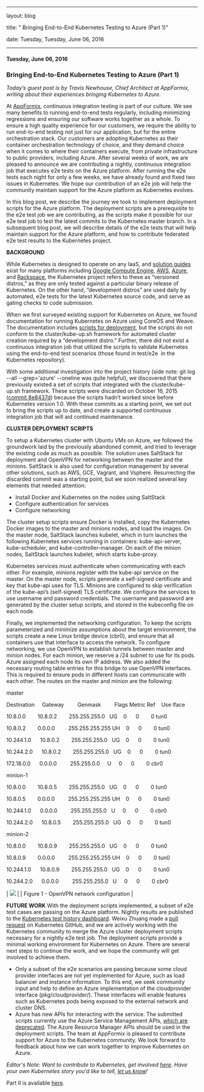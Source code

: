---

   layout: blog

   title:  " Bringing End-to-End Kubernetes Testing to Azure (Part 1)" 

   date:   Tuesday,  Tuesday, June 06, 2016 
 

   --- 
#### Tuesday, June 06, 2016 
### Bringing End-to-End Kubernetes Testing to Azure (Part 1) 
_Today’s guest post is by Travis Newhouse, Chief Architect at AppFormix, writing about their experiences bringing Kubernetes to Azure.&nbsp;_  
  
At [AppFormix](http://www.appformix.com/), continuous integration testing is part of our culture. We see many benefits to running end-to-end tests regularly, including minimizing regressions and ensuring our software works together as a whole. To ensure a high quality experience for our customers, we require the ability to run end-to-end testing not just for our application, but for the entire orchestration stack. Our customers are adopting Kubernetes as their container orchestration technology of choice, and they demand choice when it comes to where their containers execute, from private infrastructure to public providers, including Azure. After several weeks of work, we are pleased to announce we are contributing a nightly, continuous integration job that executes e2e tests on the Azure platform. After running the e2e tests each night for only a few weeks, we have already found and fixed two issues in Kubernetes. We hope our contribution of an e2e job will help the community maintain support for the Azure platform as Kubernetes evolves. &nbsp;  

  

In this blog post, we describe the journey we took to implement deployment scripts for the Azure platform. The deployment scripts are a prerequisite to the e2e test job we are contributing, as the scripts make it possible for our e2e test job to test the latest commits to the Kubernetes master branch. In a subsequent blog post, we will describe details of the e2e tests that will help maintain support for the Azure platform, and how to contribute federated e2e test results to the Kubernetes project.

  

**BACKGROUND**

While Kubernetes is designed to operate on any IaaS, and [solution guides](http://kubernetes.io/docs/getting-started-guides/#table-of-solutions) exist for many platforms including [Google Compute Engine](http://kubernetes.io/docs/getting-started-guides/gce/), [AWS](http://kubernetes.io/docs/getting-started-guides/aws/), [Azure](http://kubernetes.io/docs/getting-started-guides/coreos/azure/), and [Rackspace](http://kubernetes.io/docs/getting-started-guides/rackspace/), the Kubernetes project refers to these as “versioned distros,” as they are only tested against a particular binary release of Kubernetes. On the other hand, “development distros” are used daily by automated, e2e tests for the latest Kubernetes source code, and serve as gating checks to code submission.

  

When we first surveyed existing support for Kubernetes on Azure, we found documentation for running Kubernetes on Azure using CoreOS and Weave. The documentation includes [scripts for deployment](http://kubernetes.io/docs/getting-started-guides/coreos/azure/), but the scripts do not conform to the cluster/kube-up.sh framework for automated cluster creation required by a “development distro.” Further, there did not exist a continuous integration job that utilized the scripts to validate Kubernetes using the end-to-end test scenarios (those found in&nbsp;test/e2e &nbsp;in the Kubernetes repository).

  

With some additional investigation into the project history&nbsp;(side note: git log --all --grep='azure' --oneline was quite helpful), we discovered that there previously&nbsp;existed a set of scripts that integrated with the cluster/kube-up.sh framework. These scripts were discarded on October 16, 2015 ([commit 8e8437d](https://github.com/kubernetes/kubernetes/pull/15790)) because the scripts hadn’t worked since before Kubernetes version 1.0. With these commits as a starting point, we set out to bring the scripts up to date, and create a supported continuous integration job that will aid continued maintenance.

  

**CLUSTER DEPLOYMENT SCRIPTS**

To setup a Kubernetes cluster with Ubuntu VMs on Azure, we followed the groundwork laid by the previously abandoned commit, and tried to leverage the existing code as much as possible. The solution uses SaltStack for deployment and OpenVPN for networking between the master and the minions. SaltStack is also used for configuration management by several other solutions, such as AWS, GCE, Vagrant, and Vsphere. Resurrecting the discarded commit was a starting point, but we soon realized several key elements that needed attention:

- Install Docker and Kubernetes on the nodes using SaltStack
- Configure authentication for services
- Configure networking

The cluster setup scripts ensure Docker is installed, copy the Kubernetes Docker images to the master and minions nodes, and load the images. On the master node, SaltStack launches kubelet, which in turn launches the following Kubernetes services running in containers: kube-api-server, kube-scheduler, and kube-controller-manager. On each of the minion nodes, SaltStack launches kubelet, which starts kube-proxy.

  

Kubernetes services must authenticate when communicating with each other. For example, minions register with the kube-api service on the master. On the master node, scripts generate a self-signed certificate and key that kube-api uses for TLS. Minions are configured to skip verification of the kube-api’s (self-signed) TLS certificate. We configure the services to use username and password credentials. The username and password are generated by the cluster setup scripts, and stored in the kubeconfig file on each node.

  

Finally, we implemented the networking configuration. To keep the scripts parameterized and minimize assumptions about the target environment, the scripts create a new Linux bridge device (cbr0), and ensure that all containers use that interface to access the network. To configure networking, we use OpenVPN to establish tunnels between master and minion nodes. For each minion, we reserve a /24 subnet to use for its pods. Azure assigned each node its own IP address. We also added the necessary routing table entries for this bridge to use OpenVPN interfaces. This is required to ensure pods in different hosts can communicate with each other. The routes on the master and minion are the following:

  

  

master

Destination &nbsp;&nbsp;&nbsp;&nbsp;Gateway &nbsp;&nbsp;&nbsp;&nbsp;&nbsp;&nbsp;&nbsp;&nbsp;Genmask &nbsp;&nbsp;&nbsp;&nbsp;&nbsp;&nbsp;&nbsp;&nbsp;Flags Metric Ref &nbsp;&nbsp;&nbsp;Use Iface

10.8.0.0 &nbsp;&nbsp;&nbsp;&nbsp;&nbsp;&nbsp;&nbsp;10.8.0.2 &nbsp;&nbsp;&nbsp;&nbsp;&nbsp;&nbsp;&nbsp;255.255.255.0 &nbsp;&nbsp;UG &nbsp;&nbsp;&nbsp;0 &nbsp;&nbsp;&nbsp;&nbsp;&nbsp;0 &nbsp;&nbsp;&nbsp;&nbsp;&nbsp;&nbsp;&nbsp;0 tun0

10.8.0.2 &nbsp;&nbsp;&nbsp;&nbsp;&nbsp;&nbsp;&nbsp;0.0.0.0 &nbsp;&nbsp;&nbsp;&nbsp;&nbsp;&nbsp;&nbsp;&nbsp;255.255.255.255 UH &nbsp;&nbsp;&nbsp;0 &nbsp;&nbsp;&nbsp;&nbsp;&nbsp;0 &nbsp;&nbsp;&nbsp;&nbsp;&nbsp;&nbsp;&nbsp;0 tun0

10.244.1.0 &nbsp;&nbsp;&nbsp;&nbsp;&nbsp;10.8.0.2 &nbsp;&nbsp;&nbsp;&nbsp;&nbsp;&nbsp;&nbsp;255.255.255.0 &nbsp;&nbsp;UG &nbsp;&nbsp;&nbsp;0 &nbsp;&nbsp;&nbsp;&nbsp;&nbsp;0 &nbsp;&nbsp;&nbsp;&nbsp;&nbsp;&nbsp;&nbsp;0 tun0

10.244.2.0 &nbsp;&nbsp;&nbsp;&nbsp;&nbsp;10.8.0.2 &nbsp;&nbsp;&nbsp;&nbsp;&nbsp;&nbsp;&nbsp;255.255.255.0 &nbsp;&nbsp;UG &nbsp;&nbsp;&nbsp;0 &nbsp;&nbsp;&nbsp;&nbsp;&nbsp;0 &nbsp;&nbsp;&nbsp;&nbsp;&nbsp;&nbsp;&nbsp;0 tun0

172.18.0.0 &nbsp;&nbsp;&nbsp;&nbsp;&nbsp;0.0.0.0 &nbsp;&nbsp;&nbsp;&nbsp;&nbsp;&nbsp;&nbsp;&nbsp;255.255.0.0 &nbsp;&nbsp;&nbsp;&nbsp;U &nbsp;&nbsp;&nbsp;&nbsp;0 &nbsp;&nbsp;&nbsp;&nbsp;&nbsp;0 &nbsp;&nbsp;&nbsp;&nbsp;&nbsp;&nbsp;&nbsp;0 cbr0
  

minion-1

10.8.0.0 &nbsp;&nbsp;&nbsp;&nbsp;&nbsp;&nbsp;&nbsp;10.8.0.5 &nbsp;&nbsp;&nbsp;&nbsp;&nbsp;&nbsp;&nbsp;255.255.255.0 &nbsp;&nbsp;UG &nbsp;&nbsp;&nbsp;0 &nbsp;&nbsp;&nbsp;&nbsp;&nbsp;0 &nbsp;&nbsp;&nbsp;&nbsp;&nbsp;&nbsp;&nbsp;0 tun0

10.8.0.5 &nbsp;&nbsp;&nbsp;&nbsp;&nbsp;&nbsp;&nbsp;0.0.0.0 &nbsp;&nbsp;&nbsp;&nbsp;&nbsp;&nbsp;&nbsp;&nbsp;255.255.255.255 UH &nbsp;&nbsp;&nbsp;0 &nbsp;&nbsp;&nbsp;&nbsp;&nbsp;0 &nbsp;&nbsp;&nbsp;&nbsp;&nbsp;&nbsp;&nbsp;0 tun0

10.244.1.0 &nbsp;&nbsp;&nbsp;&nbsp;&nbsp;0.0.0.0 &nbsp;&nbsp;&nbsp;&nbsp;&nbsp;&nbsp;&nbsp;&nbsp;255.255.255.0 &nbsp;&nbsp;U &nbsp;&nbsp;&nbsp;&nbsp;0 &nbsp;&nbsp;&nbsp;&nbsp;&nbsp;0 &nbsp;&nbsp;&nbsp;&nbsp;&nbsp;&nbsp;&nbsp;0 cbr0

10.244.2.0 &nbsp;&nbsp;&nbsp;&nbsp;&nbsp;10.8.0.5 &nbsp;&nbsp;&nbsp;&nbsp;&nbsp;&nbsp;&nbsp;255.255.255.0 &nbsp;&nbsp;UG &nbsp;&nbsp;&nbsp;0 &nbsp;&nbsp;&nbsp;&nbsp;&nbsp;0 &nbsp;&nbsp;&nbsp;&nbsp;&nbsp;&nbsp;&nbsp;0 tun0
  

minion-2

10.8.0.0 &nbsp;&nbsp;&nbsp;&nbsp;&nbsp;&nbsp;&nbsp;10.8.0.9 &nbsp;&nbsp;&nbsp;&nbsp;&nbsp;&nbsp;&nbsp;255.255.255.0 &nbsp;&nbsp;UG &nbsp;&nbsp;&nbsp;0 &nbsp;&nbsp;&nbsp;&nbsp;&nbsp;0 &nbsp;&nbsp;&nbsp;&nbsp;&nbsp;&nbsp;&nbsp;0 tun0

10.8.0.9 &nbsp;&nbsp;&nbsp;&nbsp;&nbsp;&nbsp;&nbsp;0.0.0.0 &nbsp;&nbsp;&nbsp;&nbsp;&nbsp;&nbsp;&nbsp;&nbsp;255.255.255.255 UH &nbsp;&nbsp;&nbsp;0 &nbsp;&nbsp;&nbsp;&nbsp;&nbsp;0 &nbsp;&nbsp;&nbsp;&nbsp;&nbsp;&nbsp;&nbsp;0 tun0

10.244.1.0 &nbsp;&nbsp;&nbsp;&nbsp;&nbsp;10.8.0.9 &nbsp;&nbsp;&nbsp;&nbsp;&nbsp;&nbsp;&nbsp;255.255.255.0 &nbsp;&nbsp;UG &nbsp;&nbsp;&nbsp;0 &nbsp;&nbsp;&nbsp;&nbsp;&nbsp;0 &nbsp;&nbsp;&nbsp;&nbsp;&nbsp;&nbsp;&nbsp;0 tun0

10.244.2.0 &nbsp;&nbsp;&nbsp;&nbsp;&nbsp;0.0.0.0 &nbsp;&nbsp;&nbsp;&nbsp;&nbsp;&nbsp;&nbsp;&nbsp;255.255.255.0 &nbsp;&nbsp;U &nbsp;&nbsp;&nbsp;&nbsp;0 &nbsp;&nbsp;&nbsp;&nbsp;&nbsp;0 &nbsp;&nbsp;&nbsp;&nbsp;&nbsp;&nbsp;&nbsp;0 cbr0  
  

| [![](https://3.bp.blogspot.com/-U2KYWNzJpFI/V3QMYbKRX8I/AAAAAAAAAks/SqEvCDJHJ8QtbB9hJVM8WAkFuAUlrFl8ACLcB/s400/Kubernetes%2BBlog%2BPost%2B-%2BKubernetes%2Bon%2BAzure%2B%2528Part%2B1%2529.png)](https://3.bp.blogspot.com/-U2KYWNzJpFI/V3QMYbKRX8I/AAAAAAAAAks/SqEvCDJHJ8QtbB9hJVM8WAkFuAUlrFl8ACLcB/s1600/Kubernetes%2BBlog%2BPost%2B-%2BKubernetes%2Bon%2BAzure%2B%2528Part%2B1%2529.png) |
| Figure 1 - OpenVPN network configuration |

**FUTURE WORK** With the deployment scripts implemented, a subset of e2e test cases are passing on the Azure platform. Nightly results are published to the [Kubernetes test history dashboard](http://storage.googleapis.com/kubernetes-test-history/static/index.html). Weixu Zhuang made a [pull request](https://github.com/kubernetes/kubernetes/pull/21207) on Kubernetes GitHub, and we are actively working with the Kubernetes community to merge the Azure cluster deployment scripts necessary for a nightly e2e test job. The deployment scripts provide a minimal working environment for Kubernetes on Azure. There are several next steps to continue the work, and we hope the community will get involved to achieve them.

- Only a subset of the e2e scenarios are passing because some cloud provider interfaces are not yet implemented for Azure, such as load balancer and instance information. To this end, we seek community input and help to define an Azure implementation of the cloudprovider interface (pkg/cloudprovider/). These interfaces will enable features such as Kubernetes pods being exposed to the external network and cluster DNS.
- Azure has new APIs for interacting with the service. The submitted scripts currently use the Azure Service Management APIs, [which are deprecated](https://azure.microsoft.com/en-us/documentation/articles/azure-classic-rm/). The Azure Resource Manager APIs should be used in the deployment scripts.
The team at AppFormix is pleased to contribute support for Azure to the Kubernetes community. We look forward to feedback about how we can work together to improve Kubernetes on Azure.

  

_Editor's Note: Want to&nbsp;_contribute to_&nbsp;Kubernetes, get involved [here](https://github.com/kubernetes/kubernetes/issues?q=is%3Aopen+is%3Aissue+label%3Ahelp-wanted). Have your own Kubernetes story you’d like to tell, [let us know](https://docs.google.com/a/google.com/forms/d/1cHiRdmBCEmUH9ekHY2G-KDySk5YXRzALHcMNgzwXtPM/viewform)!_

  
Part II is available [here](http://blog.kubernetes.io/2016/07/bringing-end-to-end-kubernetes-testing-to-azure-2.html).&nbsp;

  

